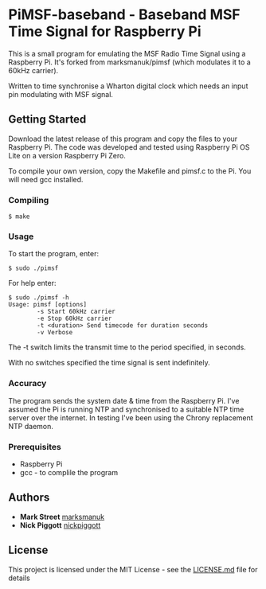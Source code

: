 # PiMSF-baseband - Baseband MSF Time Signal for Raspberry Pi

This is a small program for emulating the MSF Radio Time Signal using a Raspberry Pi. It's forked from marksmanuk/pimsf (which modulates it to a 60kHz carrier).

Written to time synchronise a Wharton digital clock which needs an input pin modulating with MSF signal.

## Getting Started

Download the latest release of this program and copy the files to your Raspberry Pi.  The code was developed and tested using Raspberry Pi OS Lite on a version Raspberry Pi Zero.

To compile your own version, copy the Makefile and pimsf.c to the Pi.  You will need gcc installed.

### Compiling

```
$ make
```

### Usage

To start the program, enter:

```
$ sudo ./pimsf
```

For help enter:

```
$ sudo ./pimsf -h
Usage: pimsf [options]
        -s Start 60kHz carrier
        -e Stop 60kHz carrier
        -t <duration> Send timecode for duration seconds
        -v Verbose
```

The -t switch limits the transmit time to the period specified, in seconds.

With no switches specified the time signal is sent indefinitely.

### Accuracy

The program sends the system date & time from the Raspberry Pi.  I've assumed the Pi is running NTP and synchronised to a suitable NTP time server over the internet.  In testing I've been using the Chrony replacement NTP daemon.

### Prerequisites

* Raspberry Pi
* gcc - to complile the program

## Authors

* **Mark Street** [marksmanuk](https://github.com/marksmanuk)
* **Nick Piggott** [nickpiggott](https://github.com/nickpiggott)

## License

This project is licensed under the MIT License - see the [LICENSE.md](LICENSE.md) file for details

